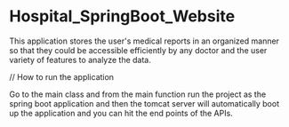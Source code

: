 # Hospital_SpringBoot_Website
This application stores the user's medical reports in an organized manner so that they could be accessible efficiently
by any doctor and the user variety of features to analyze the data.

// How to run the application

Go to the main class and from the main function run the project as the spring boot application and then the tomcat server will automatically boot up the application and you can hit the end points of the APIs.
